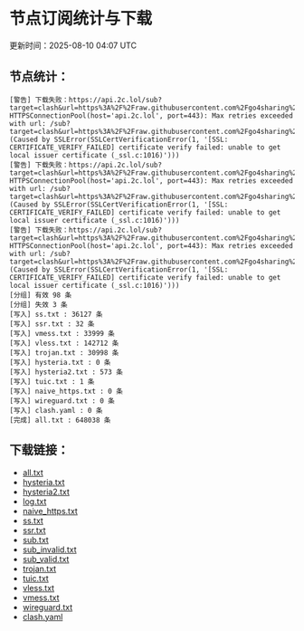 # 节点订阅统计与下载

更新时间：2025-08-10 04:07 UTC

## 节点统计：
```
[警告] 下载失败：https://api.2c.lol/sub?target=clash&url=https%3A%2F%2Fraw.githubusercontent.com%2Fgo4sharing%2Fsub%2Fmain%2Fsub.yaml&insert=false  HTTPSConnectionPool(host='api.2c.lol', port=443): Max retries exceeded with url: /sub?target=clash&url=https%3A%2F%2Fraw.githubusercontent.com%2Fgo4sharing%2Fsub%2Fmain%2Fsub.yaml&insert=false (Caused by SSLError(SSLCertVerificationError(1, '[SSL: CERTIFICATE_VERIFY_FAILED] certificate verify failed: unable to get local issuer certificate (_ssl.c:1016)')))
[警告] 下载失败：https://api.2c.lol/sub?target=clash&url=https%3A%2F%2Fraw.githubusercontent.com%2Fgo4sharing%2Fsub%2Fmain%2Fsub.yaml&insert=false  HTTPSConnectionPool(host='api.2c.lol', port=443): Max retries exceeded with url: /sub?target=clash&url=https%3A%2F%2Fraw.githubusercontent.com%2Fgo4sharing%2Fsub%2Fmain%2Fsub.yaml&insert=false (Caused by SSLError(SSLCertVerificationError(1, '[SSL: CERTIFICATE_VERIFY_FAILED] certificate verify failed: unable to get local issuer certificate (_ssl.c:1016)')))
[警告] 下载失败：https://api.2c.lol/sub?target=clash&url=https%3A%2F%2Fraw.githubusercontent.com%2Fgo4sharing%2Fsub%2Fmain%2Fsub.yaml&insert=false  HTTPSConnectionPool(host='api.2c.lol', port=443): Max retries exceeded with url: /sub?target=clash&url=https%3A%2F%2Fraw.githubusercontent.com%2Fgo4sharing%2Fsub%2Fmain%2Fsub.yaml&insert=false (Caused by SSLError(SSLCertVerificationError(1, '[SSL: CERTIFICATE_VERIFY_FAILED] certificate verify failed: unable to get local issuer certificate (_ssl.c:1016)')))
[分组] 有效 98 条
[分组] 失效 3 条
[写入] ss.txt : 36127 条
[写入] ssr.txt : 32 条
[写入] vmess.txt : 33999 条
[写入] vless.txt : 142712 条
[写入] trojan.txt : 30998 条
[写入] hysteria.txt : 0 条
[写入] hysteria2.txt : 573 条
[写入] tuic.txt : 1 条
[写入] naive_https.txt : 0 条
[写入] wireguard.txt : 0 条
[写入] clash.yaml : 0 条
[完成] all.txt : 648038 条
```

## 下载链接：
- [all.txt](./all.txt)
- [hysteria.txt](./hysteria.txt)
- [hysteria2.txt](./hysteria2.txt)
- [log.txt](./log.txt)
- [naive_https.txt](./naive_https.txt)
- [ss.txt](./ss.txt)
- [ssr.txt](./ssr.txt)
- [sub.txt](./sub.txt)
- [sub_invalid.txt](./sub_invalid.txt)
- [sub_valid.txt](./sub_valid.txt)
- [trojan.txt](./trojan.txt)
- [tuic.txt](./tuic.txt)
- [vless.txt](./vless.txt)
- [vmess.txt](./vmess.txt)
- [wireguard.txt](./wireguard.txt)
- [clash.yaml](./clash.yaml)

